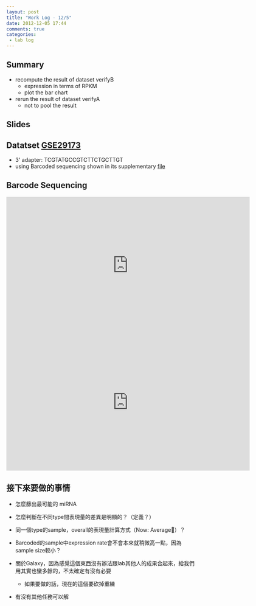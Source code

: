```yaml
---
layout: post
title: "Work Log - 12/5"
date: 2012-12-05 17:44
comments: true
categories: 
 - lab log
---
```


## Summary

* recompute the result of dataset verifyB
    * expression in terms of RPKM
    * plot the bar chart
* rerun the result of dataset verifyA
    * not to pool the result

## Slides

<script async class="speakerdeck-embed" data-id="44b3f06020ef0130321a22000a9d04d3" data-ratio="1.33333333333333" src="//speakerdeck.com/assets/embed.js"></script>

<!-- more -->
## Datatset [GSE29173]

* 3' adapter: TCGTATGCCGTCTTCTGCTTGT
* using Barcoded sequencing shown in its supplementary [file][supp]

[supp]: http://cancerres.aacrjournals.org/content/suppl/2011/05/17/0008-5472.CAN-11-0608.DC1/Tables_Supplement_June2011.xls


[GSE29173]: http://www.ncbi.nlm.nih.gov/geo/query/acc.cgi?acc=GSE29173

## Barcode Sequencing
<div class="video-container">
<iframe width="640" height="360" src="http://www.youtube-nocookie.com/embed/hgSoJiOoSQQ?rel=0" frameborder="0" allowfullscreen></iframe>
</div>
<div class="video-container">
<iframe width="640" height="360" src="http://www.youtube-nocookie.com/embed/W5EftJL5XpQ?rel=0" frameborder="0" allowfullscreen></iframe>
</div>

## 接下來要做的事情
* 怎麼篩出最可能的 miRNA
* 怎麼判斷在不同type間表現量的差異是明顯的？（定義？）
* 同一個type的sample，overall的表現量計算方式（Now: Average）？
* Barcoded的sample中expression rate會不會本來就稍微高一點，因為sample size較小？


* 關於Galaxy，因為感覺這個東西沒有辦法跟lab其他人的成果合起來，給我們用其實也蠻多餘的，不太確定有沒有必要
    * 如果要做的話，現在的這個要砍掉重練
* 有沒有其他任務可以解